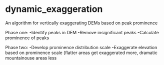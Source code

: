 # dynamic_exaggeration
An algorithm for vertically exaggerating DEMs based on peak prominence


Phase one:
-Identify peaks in DEM
-Remove insignificant peaks
-Calculate prominence of peaks

Phase two:
-Develop prominence distribution scale
-Exaggerate elevation based on prominence scale (flatter areas get exaggerated more, dramatic mountainouse areas less

